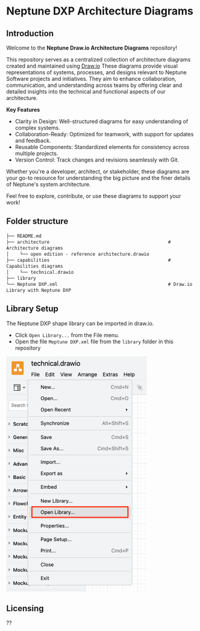 # Neptune DXP Architecture Diagrams

## Introduction

Welcome to the **Neptune Draw.io Architecture Diagrams** repository!

This repository serves as a centralized collection of architecture diagrams created and maintained using [Draw.io](https://drawio.com/) These diagrams provide visual representations of systems, processes, and designs relevant to Neptune Software projects and initiatives. They aim to enhance collaboration, communication, and understanding across teams by offering clear and detailed insights into the technical and functional aspects of our architecture.

**Key Features**
- Clarity in Design: Well-structured diagrams for easy understanding of complex systems.
- Collaboration-Ready: Optimized for teamwork, with support for updates and feedback.
- Reusable Components: Standardized elements for consistency across multiple projects.
- Version Control: Track changes and revisions seamlessly with Git.

Whether you're a developer, architect, or stakeholder, these diagrams are your go-to resource for understanding the big picture and the finer details of Neptune's system architecture.

Feel free to explore, contribute, or use these diagrams to support your work!

## Folder structure

```
├── README.md                               
├── architecture                                            # Architecture diagrams
│    └── open edition - reference architecture.drawio
├── capabilities                                            # Capabilities diagrams
│    └── technical.drawio
├── library
└── Neptune DXP.xml                                         # Draw.io Library with Neptune DXP
```

## Library Setup

The Neptune DXP shape library can be imported in draw.io.

- Click `Open Library...` from the File menu.
- Open the file `Meptune DXP.xml` file from the `library` folder in this repository

![import](./assets/import.png)


## Licensing

??
